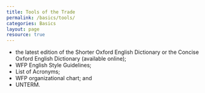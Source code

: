 ```yaml
---
title: Tools of the Trade
permalink: /basics/tools/
categories: Basics
layout: page
resource: true
---
```


* the latest edition of the Shorter Oxford English Dictionary or the Concise Oxford English Dictionary (available online);
* WFP English Style Guidelines;
* List of Acronyms;
* WFP organizational chart; and
* UNTERM.
